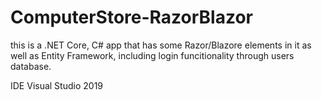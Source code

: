 # ComputerStore-RazorBlazor

this is a .NET Core, C# app that has some Razor/Blazore elements in it as well as Entity Framework,
including login funcitionality through users database.  

IDE Visual Studio 2019
